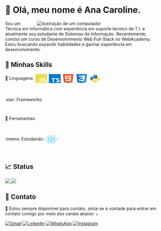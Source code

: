 
<!--
**anacarolinens/anacarolinens** is a ✨ _special_ ✨ repository because its `README.md` (this file) appears on your GitHub profile.

Here are some ideas to get you started:

- 🔭 I’m currently working on ...
- 🌱 I’m currently learning ...
- 👯 I’m looking to collaborate on ...
- 🤔 I’m looking for help with ...
- 💬 Ask me about ...
- 📫 How to reach me: ...
- 😄 Pronouns: ...
- ⚡ Fun fact: ...
-->

# 💜 Olá, meu nome é <strong>Ana Caroline.</strong>


<img src="https://raw.githubusercontent.com/MicaelliMedeiros/micaellimedeiros/master/image/computer-illustration.png" alt="ilustração de um computador" min-width="400px" max-width="400px" width="400px" align="right">

<p align="left"> 
  Sou um Técnica em Informática com experiência em suporte técnico de T.I. 
  e atualmente sou estudante de Sistemas de Informação. Recentemente, 
  concluí um curso de Desenvolvimento Web Full-Stack no WebAcademy. 
  Estou buscando expandir habilidades  e ganhar experiência em desenvolvimento.
</p>

## 🚀 Minhas Skills

<p align="left">
  🦄 Linguagens:
  <img align="center" alt="Ana-Js" height="30" width="40" src="https://raw.githubusercontent.com/devicons/devicon/master/icons/javascript/javascript-plain.svg">
  <img align="center" alt="Ana-Ts" height="30" width="40" src="https://raw.githubusercontent.com/devicons/devicon/master/icons/typescript/typescript-plain.svg">
 
  <img align="center" alt="Ana-HTML" height="30" width="40" src="https://raw.githubusercontent.com/devicons/devicon/master/icons/html5/html5-original.svg">
  <img align="center" alt="Ana-CSS" height="30" width="40" src="https://raw.githubusercontent.com/devicons/devicon/master/icons/css3/css3-original.svg">
  <img align="center" alt="Ana-Python" height="30" width="40" src="https://raw.githubusercontent.com/devicons/devicon/master/icons/python/python-original.svg">

  
  
</p><br/>

<p align="left">
    :star: Frameworks:
  <link rel="stylesheet" href="https://cdn.jsdelivr.net/gh/devicons/devicon@v2.15.1/devicon.min.css">
          
</p><br/>



<p align="left">
  💼 Ferramentas:
  
   

</p><br/>


<p align="left">
 :memo: Estudando: 
  <img align="center" alt="Ana-React" height="30" width="40" src="https://raw.githubusercontent.com/devicons/devicon/master/icons/react/react-original.svg">
</p><br/>

##  :chart_with_upwards_trend: Status

<a href="https://github.com/jeniblodev">
  <img height="180em" src="https://github-readme-stats-eight-theta.vercel.app/api?username=anacarolinens&show_icons=true&theme=tokyonight&include_all_commits=true&count_private=true"/>
  <img height="180em" src="https://github-readme-stats-eight-theta.vercel.app/api/top-langs/?username=anacarolinens&layout=compact&langs_count=8&theme=tokyonight"/>
</a>


## :busts_in_silhouette: Contato
<p align="left">
  💌 Estou sempre disponível para contato, sinta-se à vontade para entrar em contato comigo por meio dos canais abaixo: ⤵️
</p>

<p align="left">
  <a href="https://mail.google.com/mail/" title="Gmail">
  <img src="https://img.shields.io/badge/-Gmail-FF0000?style=flat-square&labelColor=FF0000&logo=gmail&logoColor=white&link=LINK-DO-SEU-GMAIL" alt="Gmail"/></a>

  <a href="www.linkedin.com/in/anacarolinens" title="LinkedIn">
  <img src="https://img.shields.io/badge/-Linkedin-0e76a8?style=flat-square&logo=Linkedin&logoColor=white&link=LINK-DO-SEU-LINKEDIN" alt="LinkedIn"/></a>

  <a href="https://api.whatsapp.com/send?phone=5568999513421" title="WhatsApp">
  <img src="https://img.shields.io/badge/-WhatsApp-25d366?style=flat-square&labelColor=25d366&logo=whatsapp&logoColor=white&link=API-DO-SEU-WHATSAPP" alt="WhatsApp"/></a>

  <a href="https://instagram.com/_anacarolinens?igshid=NGVhN2U2NjQ0g" title="Instagram">
  <img src="https://img.shields.io/badge/-Instagram-DF0174?style=flat-square&labelColor=DF0174&logo=instagram&logoColor=white&link=LINK-DO-SEU-INSTAGRAM" alt="Instagram"/></a>
</p>
